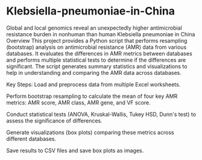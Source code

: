 # Klebsiella-pneumoniae-in-China
Global and local genomics reveal an unexpectedly higher antimicrobial resistance burden in nonhuman than human Klebsiella pneumoniae in China
Overview
This project provides a Python script that performs resampling (bootstrap) analysis on antimicrobial resistance (AMR) data from various databases. It evaluates the differences in AMR metrics between databases and performs multiple statistical tests to determine if the differences are significant. The script generates summary statistics and visualizations to help in understanding and comparing the AMR data across databases.

Key Steps:
Load and preprocess data from multiple Excel worksheets.

Perform bootstrap resampling to calculate the mean of four key AMR metrics: AMR score, AMR class, AMR gene, and VF score.

Conduct statistical tests (ANOVA, Kruskal-Wallis, Tukey HSD, Dunn's test) to assess the significance of differences.

Generate visualizations (box plots) comparing these metrics across different databases.

Save results to CSV files and save box plots as images.
